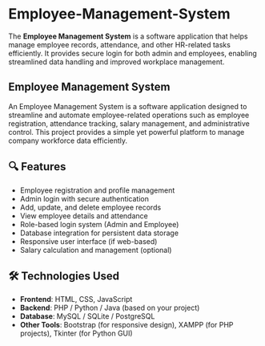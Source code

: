 # Employee-Management-System
The **Employee Management System** is a software application that helps manage employee records, attendance, and other HR-related tasks efficiently. It provides secure login for both admin and employees, enabling streamlined data handling and improved workplace management.


## Employee Management System

An Employee Management System is a software application designed to streamline and automate employee-related operations such as employee registration, attendance tracking, salary management, and administrative control. This project provides a simple yet powerful platform to manage company workforce data efficiently.

## 🔍 Features

- Employee registration and profile management
- Admin login with secure authentication
- Add, update, and delete employee records
- View employee details and attendance
- Role-based login system (Admin and Employee)
- Database integration for persistent data storage
- Responsive user interface (if web-based)
- Salary calculation and management (optional)

## 🛠️ Technologies Used

- **Frontend**: HTML, CSS, JavaScript
- **Backend**: PHP / Python / Java (based on your project)
- **Database**: MySQL / SQLite / PostgreSQL
- **Other Tools**: Bootstrap (for responsive design), XAMPP (for PHP projects), Tkinter (for Python GUI)




